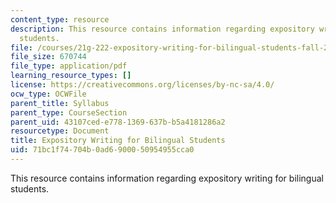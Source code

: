 ```yaml
---
content_type: resource
description: This resource contains information regarding expository writing for bilingual
  students.
file: /courses/21g-222-expository-writing-for-bilingual-students-fall-2002/71bc1f74704b0ad6900050954955cca0_MIT21G_222F02_Class.pdf
file_size: 670744
file_type: application/pdf
learning_resource_types: []
license: https://creativecommons.org/licenses/by-nc-sa/4.0/
ocw_type: OCWFile
parent_title: Syllabus
parent_type: CourseSection
parent_uid: 43107ced-e778-1369-637b-b5a4181286a2
resourcetype: Document
title: Expository Writing for Bilingual Students
uid: 71bc1f74-704b-0ad6-9000-50954955cca0
---
```

This resource contains information regarding expository writing for bilingual students.